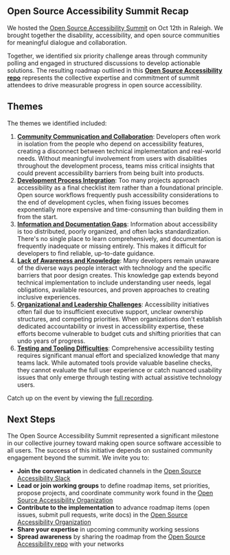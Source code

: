 ## Open Source Accessibility Summit Recap
We hosted the [Open Source Accessibility Summit](https://2025.allthingsopen.org/open-source-accessibility-summit) on Oct 12th in Raleigh. We brought together the disability, accessibility, and open source communities for meaningful dialogue and collaboration.

Together, we identified six priority challenge areas through community polling and engaged in structured discussions to develop actionable solutions. The resulting roadmap outlined in this  **[Open Source Accessibility repo](https://github.com/open-source-accessibility/open-source-accessibility)** represents the collective expertise and commitment of summit attendees to drive measurable progress in open source accessibility.

## Themes
The themes we identified included:

1. **[Community Communication and Collaboration](https://github.com/open-source-accessibility/open-source-accessibility/blob/main/Themes/community-communication-and-collaboration/community-communication-and-collaboration.md)**: Developers often work in isolation from the people who depend on accessibility features, creating a disconnect between technical implementation and real-world needs. Without meaningful involvement from users with disabilities throughout the development process, teams miss critical insights that could prevent accessibility barriers from being built into products.
2. **[Development Process Integration](https://github.com/open-source-accessibility/open-source-accessibility/blob/main/Themes/development-process-integration/development-process-integration.md)**: Too many projects approach accessibility as a final checklist item rather than a foundational principle. Open source workflows frequently push accessibility considerations to the end of development cycles, when fixing issues becomes exponentially more expensive and time-consuming than building them in from the start.
3. **[Information and Documentation Gaps](https://github.com/open-source-accessibility/open-source-accessibility/blob/main/Themes/information-and-documentation-gaps/information-and-documentation-gaps.md)**: Information about accessibility is too distributed, poorly organized, and often lacks standardization. There's no single place to learn comprehensively, and documentation is frequently inadequate or missing entirely. This makes it difficult for developers to find reliable, up-to-date guidance.
4. **[Lack of Awareness and Knowledge](https://github.com/open-source-accessibility/open-source-accessibility/blob/main/Themes/lack-of-awareness-and-knowledge/lack-of-awareness-and-knowledge.md)**: Many developers remain unaware of the diverse ways people interact with technology and the specific barriers that poor design creates. This knowledge gap extends beyond technical implementation to include understanding user needs, legal obligations, available resources, and proven approaches to creating inclusive experiences.
5. **[Organizational and Leadership Challenges](https://github.com/open-source-accessibility/open-source-accessibility/blob/main/Themes/organizational-and-leadership-challenges/organizational-and-leadership-challenges.md)**: Accessibility initiatives often fail due to insufficient executive support, unclear ownership structures, and competing priorities. When organizations don't establish dedicated accountability or invest in accessibility expertise, these efforts become vulnerable to budget cuts and shifting priorities that can undo years of progress.
6. **[Testing and Tooling Difficulties](https://github.com/open-source-accessibility/open-source-accessibility/blob/main/Themes/testing-and-tooling-difficulties/testing-and-tooling-difficulties.md)**: Comprehensive accessibility testing requires significant manual effort and specialized knowledge that many teams lack. While automated tools provide valuable baseline checks, they cannot evaluate the full user experience or catch nuanced usability issues that only emerge through testing with actual assistive technology users.

Catch up on the event by viewing the [full recording](https://www.youtube.com/watch?v=6oaemzF7Q9s).


## Next Steps
The Open Source Accessibility Summit represented a significant milestone in our collective journey toward making open source software accessible to all users. The success of this initiative depends on sustained community engagement beyond the summit. We invite you to:

* **Join the conversation** in dedicated channels in the [Open Source Accessibility Slack](https://join.slack.com/t/opensourceacc-kab3997/shared_invite/zt-39veighf6-ANp0KNyuMnITxGYMGCGFIA)
* **Lead or join working groups** to define roadmap items, set priorities, propose projects, and coordinate community work found in the [Open Source Accessibility Organization](https://github.com/open-source-accessibility)
* **Contribute to the implementation** to advance roadmap items (open issues, submit pull requests, write docs) in the [Open Source Accessibility Organization](https://github.com/open-source-accessibility)
* **Share your expertise** in upcoming community working sessions
* **Spread awareness** by sharing the roadmap from the [Open Source Accessibility repo](https://github.com/open-source-accessibility/open-source-accessibility) with your networks
